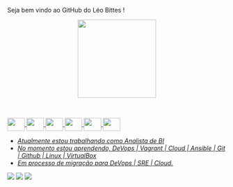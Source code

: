Seja bem vindo ao GitHub do Léo Bittes ! 

<div align="center">
  <a href="https://github.com/Leobittes">
  <img height="180em" src="https://github-readme-stats.vercel.app/api?username=Leobittes&show_icons=true&theme=dracula&include_all_commits=true&count_private=true"/>
  </div>
  
##
</div>
  <div style="display: inline_block"><br>
  <img align="center" height="30" width="40" src="https://cdn.jsdelivr.net/gh/devicons/devicon/icons/linux/linux-original.svg">
  <img align="center" height="30" width="40" src="https://cdn.jsdelivr.net/gh/devicons/devicon/icons/git/git-original.svg">
  <img align="center" height="30" width="40" src="https://cdn.jsdelivr.net/gh/devicons/devicon/icons/vagrant/vagrant-original.svg">
  <img align="center" height="30" width="40" src="https://cdn.jsdelivr.net/gh/devicons/devicon/icons/visualstudio/visualstudio-plain.svg">
  <img align="center" height="30" width="40" src="https://cdn.jsdelivr.net/gh/devicons/devicon/icons/oracle/oracle-original.svg">
  <img align="center" height="30" width="40" src="https://cdn.jsdelivr.net/gh/devicons/devicon/icons/ansible/ansible-original.svg">
  
</div>

 
-  _Atualmente estou trabalhando como Analista de BI_
-  _No momento estou aprendendo, DeVops | Vagrant | Cloud | Ansible | Git | Github | Linux | VirtualBox_
-  _Em processo de migração para DeVops | SRE | Cloud._
  
<div> 
  <a href="https://www.instagram.com/bittesleo/" target="_blank"><img src="https://img.shields.io/badge/-Instagram-%23E4405F?style=for-the-badge&logo=instagram&logoColor=white" target="_blank"></a>
  <a href="https://www.linkedin.com/in/leonardobittes/" target="_blank"><img src="https://img.shields.io/badge/-LinkedIn-%230077B5?style=for-the-badge&logo=linkedin&logoColor=white" target="_blank"></a> 
  <a href = "mailto:contatodebittes@gmail.com"><img src="https://img.shields.io/badge/-Gmail-%23333?style=for-the-badge&logo=gmail&logoColor=white" target="_blank"></a>
  </div>       
          

